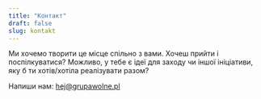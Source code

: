```yaml
---
title: "Контакт"
draft: false
slug: kontakt
---
```


Ми хочемо творити це місце спільно з вами. Хочеш прийти і поспілкуватися? Можливо, у тебе є ідеї для заходу чи іншої ініціативи, яку б ти хотів/хотіла реалізувати разом?

Напиши нам: hej@grupawolne.pl
